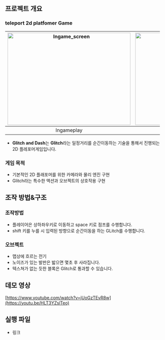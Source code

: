 
## 프로젝트 개요

### **teleport 2d platfomer Game**

|<img src="https://github.com/user-attachments/assets/82a33bfc-1f22-4ad9-b801-2a09949f0cbb" alt="Ingame_screen" width="400" height="300" style="margin:0; padding:0;">| <img src="https://github.com/user-attachments/assets/a5dbfb91-c015-4c16-903b-5813621d6f2d" alt="Gravitymap" width="400" height="300" style="margin:0; padding:0;">|
|:-----------------:|:----------------:|
|Ingameplay|Main screen|

- **Glitch and Dash**는 **Glitch**라는 일정거리를 순간이동하는 기술을 통해서 진행되는 2D 플레포머게임입니다.

### **게임 목적**

- 기본적인 2D 플래포머를 위한 카메라와 물리 엔진 구현
- Glitch라는 특수한 액션과 오브젝트의 상호작용 구현

## 조작 방법&구조
### 조작방법
- 플레이어은 상하좌우키로 이동하고 space 키로 점프를 수행합니다.
- shift 키를 누를 시 입력된 방향으로 순간이동을 하는 GLitch를 수행합니다.
### 오브젝트
- 맵상에 흐르는 전기
- 노이즈가 있는 발판은 밟으면 몇초 후 사라집니다.
- 텍스쳐가 없는 듯한 블록은 Glitch로 통과할 수 있습니다. 

## 데모 영상

[https://www.youtube.com/watch?v=jUoGzTEvR8w](https://youtu.be/HLT3YZslTeo)

## 실행 파일

- 링크
